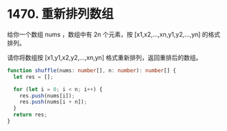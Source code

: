 # 1470. 重新排列数组

给你一个数组 nums ，数组中有 2n 个元素，按 [x1,x2,...,xn,y1,y2,...,yn] 的格式排列。

请你将数组按 [x1,y1,x2,y2,...,xn,yn] 格式重新排列，返回重排后的数组。

```ts
function shuffle(nums: number[], n: number): number[] {
  let res = [];

  for (let i = 0; i < n; i++) {
    res.push(nums[i]);
    res.push(nums[i + n]);
  }
  return res;
}
```
